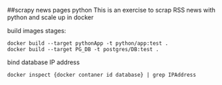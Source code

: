 ##scrapy news pages python
This is an exercise to scrap RSS news with python and scale up in docker 
 

build images stages:
```
docker build --target pythonApp -t python/app:test .
docker build --target PG_DB -t postgres/DB:test .
```
bind database IP address

````
docker inspect {docker contaner id database} | grep IPAddress
````

